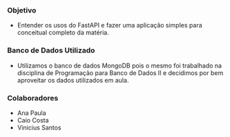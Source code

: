 ### Objetivo
* Entender os usos do FastAPI e fazer uma aplicação simples para conceitual completo da matéria.

### Banco de Dados Utilizado
* Utilizamos o banco de dados MongoDB pois o mesmo foi trabalhado na disciplina de Programação para Banco de Dados II e decidimos por bem aproveitar os dados utilizados em aula.

### Colaboradores
* Ana Paula
* Caio Costa
* Vinicius Santos